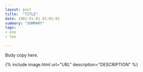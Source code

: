 ```yaml
---
layout: post
title:  "TITLE"
date: 1901-01-01 01:01:01
summary: "SUMMARY"
tags:
- one
- two
 
---
```


Body copy here.

{% include image.html url="URL" description="DESCRIPTION" %}
